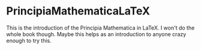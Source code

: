 # PrincipiaMathematicaLaTeX
This is the introduction of the Principia Mathematica in LaTeX. I won't do the whole book though. Maybe this helps as an introduction to anyone crazy enough to try this.
